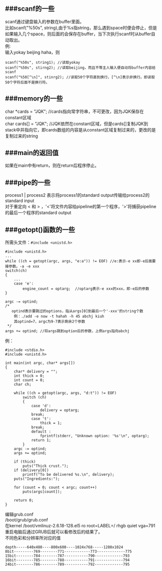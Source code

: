 ###scanf的一些
---
scanf通过键盘输入的参数在buffer里面。  
比如scanf("%50s", string),由于%s指string，那么遇到space时便会停止，但是如果输入几个space，则后面的会保存在buffer，当下次执行scanf时从buffer自动取出。  
例:  
输入yokay beijing haha，则  

	scanf("%50s", string1);	//读取yokay
	scanf("%50s", stirng2);	//读取beijing，而且不等主人输入便自动将buffer内容给scanf
	scanf("%50[^\n]", stinrg2);	//读取50个字符直到换行，[^\n]表示非换行。即读取50个字符后面不是换行符。

###memory的一些
---
char *cards = "JQK";	//cards指向常字符串，不可更改，因为JQK保存在constant区域  
char cards[] = "JQK";	//JQK依然在constant区域，但是cards[]复制JQK到stack中并指向它，即cards数组的内容是从constant区域复制过来的，更改的是复制过来的string

###main的返回值
---
如果在main中有return，则在return后程序停止。

###pipe的一些
---
process1 | process2 表示将process1的standard output传输给process2的standard input  
对于重定向 < 和 > ，'<'将文件内容给pipeline的第一个程序，'>'将捕获pipeline的最后一个程序的standard output

###getopt()函数的一些
---
所需头文件：`#include <unistd.h>`  

	#include <unistd.h>
	...
	while ((ch = getopt(argc, args, "e:a")) != EOF)	//e:表示-e xx即-e后面要接参数。-a -e xxx
	switch(ch)
	{
		...
		case 'e':
			engine_count = optarg;	//optarg表示-e xxx的xxx，即-e后的参数
	}

	argc -= optind;	
	/* 
	   optind表示要跳过的options，指从args[0]到最后一个'-xxx'的string个数
		例：./add -e now -t hahah -h 45 abchj kiuh
		其optind=7，argc为9-7表示剩余2个参数 
	 */
	args += optind;	//将args跳到option后的参数，上例args指向abchj

例：

	#include <stdio.h>
	#include <unistd.h>
	
	int main(int argc, char* args[])
	{
		char* delivery = "";
		int thick = 0;
		int count = 0;
		char ch;

		while ((ch = getopt(argc, args, "d:t")) != EOF)
			switch (ch)
			{
				case 'd':
					delivery = optarg;
				break;
				case 't':
					thick = 1;
				break;
				default :
					fprintf(stderr, "Unknown option: '%s'\n", optarg);
				return 1;
			}
		argc -= optind;
		args += optind;

		if (thick)
			puts("Thick crust.");
		if (delivery[0])
			printf("To be delivered %s.\n", delivery);
		puts("Ingredients:");

		for (count = 0; count < argc; count++)
			puts(args[count]);

		return 0;
	}


编辑grub.conf   
/boot/grub/grub.conf   
在kernel /boot/vmlinuz-2.6.18-128.el5 ro root=LABEL=/ rhgb quiet vga=791   
重启电脑后通过GRUB后就可以看修改后的结果了。   
不同色彩和分辨率所对应的值   

	depth-----640x480----800x600----1024x768-----1280x1024 
	8bit---------769--------771------------773-------------775 
	15bit--------784--------787-----------790-------------793 
	16bit--------785--------788-----------791-------------794 
	24bit--------786--------789-----------792-------------795